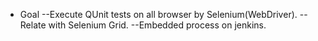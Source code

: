 - Goal
--Execute QUnit tests on all browser by Selenium(WebDriver).
--Relate with Selenium Grid.
--Embedded process on jenkins.
